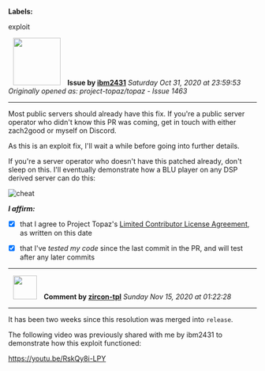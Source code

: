 **Labels:**

exploit



<a href="https://github.com/ibm2431"><img src="https://avatars3.githubusercontent.com/u/13112942?v=4" width="96" height="96" hspace="10"></img></a> **Issue by [ibm2431](https://github.com/ibm2431)**
_Saturday Oct 31, 2020 at 23:59:53_
_Originally opened as: project-topaz/topaz - Issue 1463_

----

Most public servers should already have this fix. If you're a public server operator who didn't know this PR was coming, get in touch with either zach2good or myself on Discord.

As this is an exploit fix, I'll wait a while before going into further details.

If you're a server operator who doesn't have this patched already, don't sleep on this. I'll eventually demonstrate how a BLU player on any DSP derived server can do this:
![cheat](https://user-images.githubusercontent.com/13112942/97792360-00c7a500-1bd5-11eb-8493-c8382fbc0ac6.png)

<!-- place 'x' mark between square [] brackets to affirm: -->
**_I affirm:_**
- [x] that I agree to Project Topaz's [Limited Contributor License Agreement](http://project-topaz.com/blob/release/CONTRIBUTOR_AGREEMENT.md), as written on this date
- [x] that I've _tested my code_ since the last commit in the PR, and will test after any later commits




----
<a href="https://github.com/zircon-tpl"><img src="https://avatars0.githubusercontent.com/u/60901633?v=4" width="48" height="48" hspace="10"></img></a> **Comment by [zircon-tpl](https://github.com/zircon-tpl)**
_Sunday Nov 15, 2020 at 01:22:28_

----

It has been two weeks since this resolution was merged into `release`.

The following video was previously shared with me by ibm2431 to demonstrate how this exploit functioned:
https://youtu.be/RskQy8i-LPY
